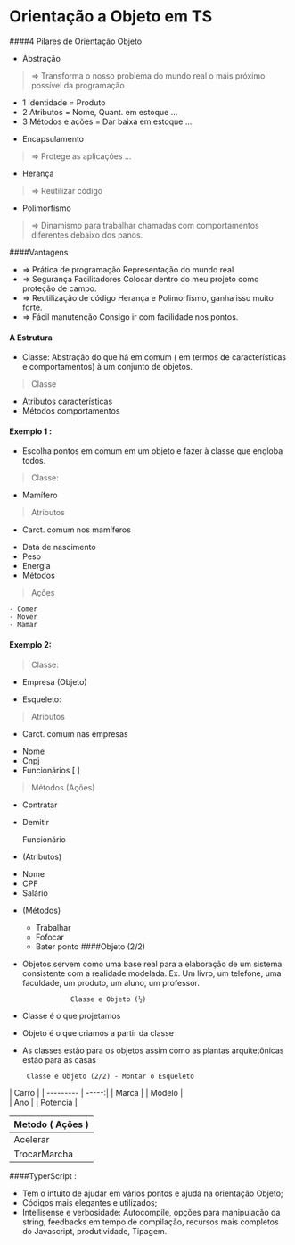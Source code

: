 Orientação a Objeto em TS
=============
####4 Pilares de Orientação Objeto
 + Abstração
 > => Transforma o nosso problema do mundo real o mais próximo possível da programação
- 1 Identidade = Produto
- 2 Atributos = Nome, Quant. em estoque …
- 3 Métodos e ações = Dar baixa em estoque ...

+ Encapsulamento
> => Protege as aplicações ...

+  Herança
> => Reutilizar código
+ Polimorfismo
>=> 	Dinamismo para trabalhar chamadas com comportamentos diferentes debaixo dos panos.

####Vantagens
+ => Prática de programação
Representação do mundo real
+ => Segurança
Facilitadores Colocar dentro do meu projeto como proteção de campo.
+ => Reutilização de código
Herança e Polimorfismo, ganha isso muito forte.
+ => Fácil manutenção
Consigo ir com facilidade nos pontos.

#### A Estrutura
- Classe: 
Abstração do que há em comum ( em termos de características e comportamentos) à um conjunto de objetos.

> Classe
- Atributos
características
- Métodos
comportamentos 

#### Exemplo 1 :
- Escolha pontos em comum em um objeto e fazer à classe que engloba todos.

 > Classe:
- Mamífero 

 > Atributos
- Carct. comum nos mamíferos
 + Data de nascimento
 + Peso
 + Energia
 + Métodos
> Ações 

    - Comer
    - Mover
    - Mamar
	
#### Exemplo 2:
 > Classe:
-  Empresa (Objeto)

  +  Esqueleto: 
 > Atributos
- Carct. comum nas empresas
 + Nome
 + Cnpj
 + Funcionários [ ]

  
  > Métodos (Ações) 
   - Contratar
   - Demitir

     Funcionário
 - (Atributos)
  + Nome
  + CPF
  + Salário

- (Métodos)
   + Trabalhar
   + Fofocar
   + Bater ponto
     ####Objeto (2/2)
- Objetos servem como uma base real para a elaboração de um sistema consistente com a realidade modelada.
Ex. Um livro, um telefone, uma faculdade, um produto, um aluno, um professor.

                  Classe e Objeto (½)
- Classe é o que projetamos
-  Objeto é o que criamos a partir da classe
-  As classes estão para os objetos assim como as plantas arquitetônicas estão para as casas

        Classe e Objeto (2/2) - Montar o Esqueleto

| Carro     | 
| --------- | -----:|
| Marca | 
| Modelo     |  
| Ano      | 
| Potencia    | 

| Metodo ( Ações )
| :------------ |
| Acelerar    |
| TrocarMarcha    | 

####TyperScript :
- Tem o intuito de ajudar em vários pontos e ajuda na orientação Objeto;
- Códigos mais elegantes e utilizados;
- Intellisense e verbosidade: Autocompile, opções para manipulação da string, feedbacks em tempo de compilação, recursos mais completos do Javascript, produtividade, Tipagem.






